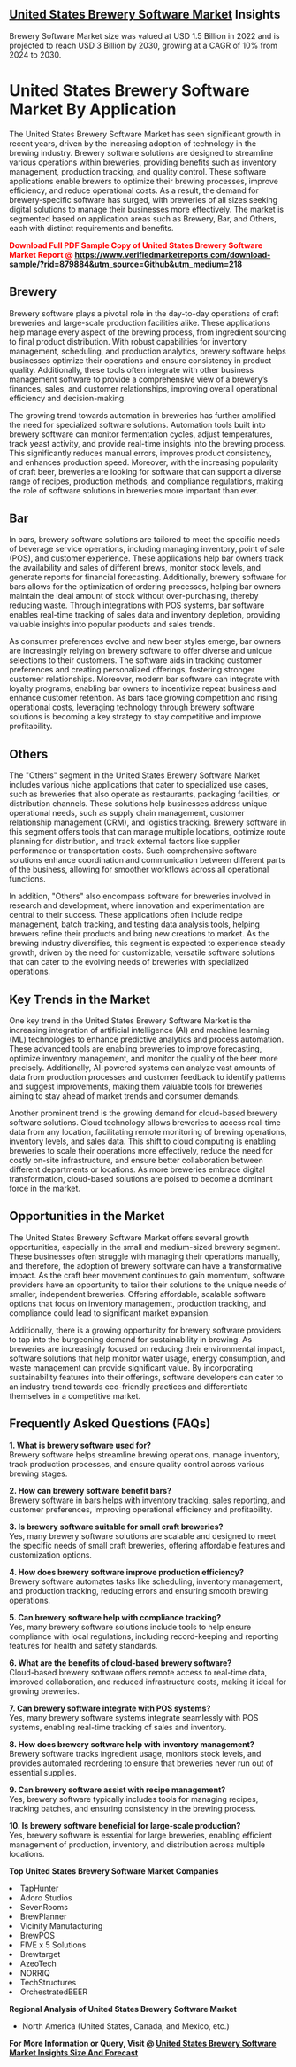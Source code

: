 <h2><a href="https://www.verifiedmarketreports.com/download-sample/?rid=879884&amp;utm_source=Github&amp;utm_medium=218" target="_blank">United States Brewery Software Market</a> Insights</h2><p>Brewery Software Market size was valued at USD 1.5 Billion in 2022 and is projected to reach USD 3 Billion by 2030, growing at a CAGR of 10% from 2024 to 2030.</p><p><h1>United States Brewery Software Market By Application</h1> <p>The United States Brewery Software Market has seen significant growth in recent years, driven by the increasing adoption of technology in the brewing industry. Brewery software solutions are designed to streamline various operations within breweries, providing benefits such as inventory management, production tracking, and quality control. These software applications enable brewers to optimize their brewing processes, improve efficiency, and reduce operational costs. As a result, the demand for brewery-specific software has surged, with breweries of all sizes seeking digital solutions to manage their businesses more effectively. The market is segmented based on application areas such as Brewery, Bar, and Others, each with distinct requirements and benefits.</p> <p><strong><p><span class=""><span style="color: #ff0000;"><strong>Download Full PDF Sample Copy of United States Brewery Software Market Report</strong> @ </span><a href="https://www.verifiedmarketreports.com/download-sample/?rid=879884&amp;utm_source=Github&amp;utm_medium=218" target="_blank">https://www.verifiedmarketreports.com/download-sample/?rid=879884&amp;utm_source=Github&amp;utm_medium=218</a></span></p></strong></p> <h2>Brewery</h2> <p>Brewery software plays a pivotal role in the day-to-day operations of craft breweries and large-scale production facilities alike. These applications help manage every aspect of the brewing process, from ingredient sourcing to final product distribution. With robust capabilities for inventory management, scheduling, and production analytics, brewery software helps businesses optimize their operations and ensure consistency in product quality. Additionally, these tools often integrate with other business management software to provide a comprehensive view of a brewery’s finances, sales, and customer relationships, improving overall operational efficiency and decision-making.</p> <p>The growing trend towards automation in breweries has further amplified the need for specialized software solutions. Automation tools built into brewery software can monitor fermentation cycles, adjust temperatures, track yeast activity, and provide real-time insights into the brewing process. This significantly reduces manual errors, improves product consistency, and enhances production speed. Moreover, with the increasing popularity of craft beer, breweries are looking for software that can support a diverse range of recipes, production methods, and compliance regulations, making the role of software solutions in breweries more important than ever.</p> <h2>Bar</h2> <p>In bars, brewery software solutions are tailored to meet the specific needs of beverage service operations, including managing inventory, point of sale (POS), and customer experience. These applications help bar owners track the availability and sales of different brews, monitor stock levels, and generate reports for financial forecasting. Additionally, brewery software for bars allows for the optimization of ordering processes, helping bar owners maintain the ideal amount of stock without over-purchasing, thereby reducing waste. Through integrations with POS systems, bar software enables real-time tracking of sales data and inventory depletion, providing valuable insights into popular products and sales trends.</p> <p>As consumer preferences evolve and new beer styles emerge, bar owners are increasingly relying on brewery software to offer diverse and unique selections to their customers. The software aids in tracking customer preferences and creating personalized offerings, fostering stronger customer relationships. Moreover, modern bar software can integrate with loyalty programs, enabling bar owners to incentivize repeat business and enhance customer retention. As bars face growing competition and rising operational costs, leveraging technology through brewery software solutions is becoming a key strategy to stay competitive and improve profitability.</p> <h2>Others</h2> <p>The "Others" segment in the United States Brewery Software Market includes various niche applications that cater to specialized use cases, such as breweries that also operate as restaurants, packaging facilities, or distribution channels. These solutions help businesses address unique operational needs, such as supply chain management, customer relationship management (CRM), and logistics tracking. Brewery software in this segment offers tools that can manage multiple locations, optimize route planning for distribution, and track external factors like supplier performance or transportation costs. Such comprehensive software solutions enhance coordination and communication between different parts of the business, allowing for smoother workflows across all operational functions.</p> <p>In addition, "Others" also encompass software for breweries involved in research and development, where innovation and experimentation are central to their success. These applications often include recipe management, batch tracking, and testing data analysis tools, helping brewers refine their products and bring new creations to market. As the brewing industry diversifies, this segment is expected to experience steady growth, driven by the need for customizable, versatile software solutions that can cater to the evolving needs of breweries with specialized operations.</p> <h2>Key Trends in the Market</h2> <p>One key trend in the United States Brewery Software Market is the increasing integration of artificial intelligence (AI) and machine learning (ML) technologies to enhance predictive analytics and process automation. These advanced tools are enabling breweries to improve forecasting, optimize inventory management, and monitor the quality of the beer more precisely. Additionally, AI-powered systems can analyze vast amounts of data from production processes and customer feedback to identify patterns and suggest improvements, making them valuable tools for breweries aiming to stay ahead of market trends and consumer demands.</p> <p>Another prominent trend is the growing demand for cloud-based brewery software solutions. Cloud technology allows breweries to access real-time data from any location, facilitating remote monitoring of brewing operations, inventory levels, and sales data. This shift to cloud computing is enabling breweries to scale their operations more effectively, reduce the need for costly on-site infrastructure, and ensure better collaboration between different departments or locations. As more breweries embrace digital transformation, cloud-based solutions are poised to become a dominant force in the market.</p> <h2>Opportunities in the Market</h2> <p>The United States Brewery Software Market offers several growth opportunities, especially in the small and medium-sized brewery segment. These businesses often struggle with managing their operations manually, and therefore, the adoption of brewery software can have a transformative impact. As the craft beer movement continues to gain momentum, software providers have an opportunity to tailor their solutions to the unique needs of smaller, independent breweries. Offering affordable, scalable software options that focus on inventory management, production tracking, and compliance could lead to significant market expansion.</p> <p>Additionally, there is a growing opportunity for brewery software providers to tap into the burgeoning demand for sustainability in brewing. As breweries are increasingly focused on reducing their environmental impact, software solutions that help monitor water usage, energy consumption, and waste management can provide significant value. By incorporating sustainability features into their offerings, software developers can cater to an industry trend towards eco-friendly practices and differentiate themselves in a competitive market.</p> <h2>Frequently Asked Questions (FAQs)</h2> <p><strong>1. What is brewery software used for?</strong><br> Brewery software helps streamline brewing operations, manage inventory, track production processes, and ensure quality control across various brewing stages.</p> <p><strong>2. How can brewery software benefit bars?</strong><br> Brewery software in bars helps with inventory tracking, sales reporting, and customer preferences, improving operational efficiency and profitability.</p> <p><strong>3. Is brewery software suitable for small craft breweries?</strong><br> Yes, many brewery software solutions are scalable and designed to meet the specific needs of small craft breweries, offering affordable features and customization options.</p> <p><strong>4. How does brewery software improve production efficiency?</strong><br> Brewery software automates tasks like scheduling, inventory management, and production tracking, reducing errors and ensuring smooth brewing operations.</p> <p><strong>5. Can brewery software help with compliance tracking?</strong><br> Yes, many brewery software solutions include tools to help ensure compliance with local regulations, including record-keeping and reporting features for health and safety standards.</p> <p><strong>6. What are the benefits of cloud-based brewery software?</strong><br> Cloud-based brewery software offers remote access to real-time data, improved collaboration, and reduced infrastructure costs, making it ideal for growing breweries.</p> <p><strong>7. Can brewery software integrate with POS systems?</strong><br> Yes, many brewery software systems integrate seamlessly with POS systems, enabling real-time tracking of sales and inventory.</p> <p><strong>8. How does brewery software help with inventory management?</strong><br> Brewery software tracks ingredient usage, monitors stock levels, and provides automated reordering to ensure that breweries never run out of essential supplies.</p> <p><strong>9. Can brewery software assist with recipe management?</strong><br> Yes, brewery software typically includes tools for managing recipes, tracking batches, and ensuring consistency in the brewing process.</p> <p><strong>10. Is brewery software beneficial for large-scale production?</strong><br> Yes, brewery software is essential for large breweries, enabling efficient management of production, inventory, and distribution across multiple locations.</p> </p><p><strong>Top United States Brewery Software Market Companies</strong></p><div data-test-id=""><p><li>TapHunter</li><li> Adoro Studios</li><li> SevenRooms</li><li> BrewPlanner</li><li> Vicinity Manufacturing</li><li> BrewPOS</li><li> FIVE x 5 Solutions</li><li> Brewtarget</li><li> AzeoTech</li><li> NORRIQ</li><li> TechStructures</li><li> OrchestratedBEER</li></p><div><strong>Regional Analysis of&nbsp;United States Brewery Software Market</strong></div><ul><li dir="ltr"><p dir="ltr">North America&nbsp;(United States, Canada, and Mexico, etc.)</p></li></ul><p><strong>For More Information or Query, Visit @&nbsp;</strong><strong><a href="https://www.verifiedmarketreports.com/product/brewery-software-market/?utm_source=Github&amp;utm_medium=218" target="_blank">United States Brewery Software Market Insights Size And Forecast</a></strong></p></div>
